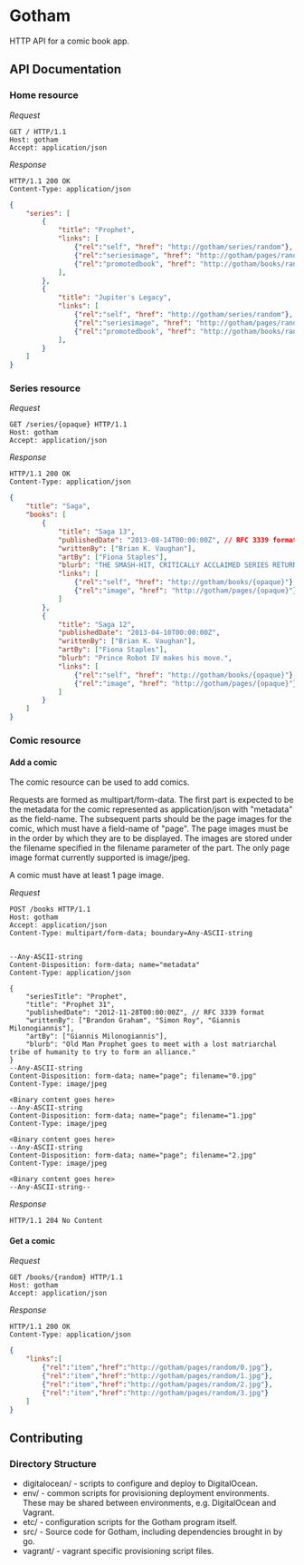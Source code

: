 # Gotham

HTTP API for a comic book app.

## API Documentation

### Home resource

*Request*
```HTTP
GET / HTTP/1.1
Host: gotham
Accept: application/json
```

*Response*
```HTTP
HTTP/1.1 200 OK
Content-Type: application/json
```
```JSON
{
	"series": [
		{
			"title": "Prophet",
			"links": [
				{"rel":"self", "href": "http://gotham/series/random"},
				{"rel":"seriesimage", "href": "http://gotham/pages/random/0.jpg"},
				{"rel":"promotedbook", "href": "http://gotham/books/random"}
			],
		},
		{
			"title": "Jupiter's Legacy",
			"links": [
				{"rel":"self", "href": "http://gotham/series/random"},
				{"rel":"seriesimage", "href": "http://gotham/pages/random/0.jpg"},
				{"rel":"promotedbook", "href": "http://gotham/books/random"}
			],
		}
	]
}
```

### Series resource

*Request*
```HTTP
GET /series/{opaque} HTTP/1.1
Host: gotham
Accept: application/json
```

*Response*
```HTTP
HTTP/1.1 200 OK
Content-Type: application/json
```
```JSON
{
	"title": "Saga",
	"books": [
		{
			"title": "Saga 13",
			"publishedDate": "2013-08-14T00:00:00Z", // RFC 3339 format
			"writtenBy": ["Brian K. Vaughan"],
			"artBy": ["Fiona Staples"],
			"blurb": "THE SMASH-HIT, CRITICALLY ACCLAIMED SERIES RETURNS!\nNow that you've read the first two bestselling collections of SAGA, you're all caught up and ready to jump on the ongoing train with Chapter Thirteen, beginning an all-new monthly sci-fi/fantasy adventure, as Hazel and her parents head to the planet Quietus in search of cult romance novelist D. Oswald Heist.",
			"links": [
				{"rel":"self", "href": "http://gotham/books/{opaque}"},
				{"rel":"image", "href": "http://gotham/pages/{opaque}"}
			]
		},
		{
			"title": "Saga 12",
			"publishedDate": "2013-04-10T00:00:00Z",
			"writtenBy": ["Brian K. Vaughan"],
			"artBy": ["Fiona Staples"],
			"blurb": "Prince Robot IV makes his move.",
			"links": [
				{"rel":"self", "href": "http://gotham/books/{opaque}"},
				{"rel":"image", "href": "http://gotham/pages/{opaque}"}
			]
		}
	]
}
```

### Comic resource

#### Add a comic

The comic resource can be used to add comics.

Requests are formed as multipart/form-data. The first part is expected to be the metadata for the comic represented as application/json with "metadata" as the field-name. The subsequent parts should be the page images for the comic, which must have a field-name of "page". The page images must be in the order by which they are to be displayed. The images are stored under the filename specified in the filename parameter of the part. The only page image format currently supported is image/jpeg.

A comic must have at least 1 page image.

*Request*
```HTTP
POST /books HTTP/1.1
Host: gotham
Accept: application/json
Content-Type: multipart/form-data; boundary=Any-ASCII-string
```
```

--Any-ASCII-string
Content-Disposition: form-data; name="metadata"
Content-Type: application/json

{
	"seriesTitle": "Prophet",
	"title": "Prophet 31",
	"publishedDate": "2012-11-28T00:00:00Z", // RFC 3339 format
	"writtenBy": ["Brandon Graham", "Simon Roy", "Giannis Milonogiannis"],
	"artBy": ["Giannis Milonogiannis"],
	"blurb": "Old Man Prophet goes to meet with a lost matriarchal tribe of humanity to try to form an alliance."
}
--Any-ASCII-string
Content-Disposition: form-data; name="page"; filename="0.jpg"
Content-Type: image/jpeg

<Binary content goes here>
--Any-ASCII-string
Content-Disposition: form-data; name="page"; filename="1.jpg"
Content-Type: image/jpeg

<Binary content goes here>
--Any-ASCII-string
Content-Disposition: form-data; name="page"; filename="2.jpg"
Content-Type: image/jpeg

<Binary content goes here>
--Any-ASCII-string--
```

*Response*
```HTTP
HTTP/1.1 204 No Content
```

#### Get a comic

*Request*
```HTTP
GET /books/{random} HTTP/1.1
Host: gotham
Accept: application/json
```

*Response*
```HTTP
HTTP/1.1 200 OK
Content-Type: application/json
```
```JSON
{
	"links":[
		{"rel":"item","href":"http://gotham/pages/random/0.jpg"},
		{"rel":"item","href":"http://gotham/pages/random/1.jpg"},
		{"rel":"item","href":"http://gotham/pages/random/2.jpg"},
		{"rel":"item","href":"http://gotham/pages/random/3.jpg"}
	]
}
```

## Contributing

### Directory Structure

* digitalocean/ - scripts to configure and deploy to DigitalOcean.
* env/ - common scripts for provisioning deployment environments. These may be shared between environments, e.g. DigitalOcean and Vagrant.
* etc/ - configuration scripts for the Gotham program itself.
* src/ - Source code for Gotham, including dependencies brought in by go.
* vagrant/ - vagrant specific provisioning script files.